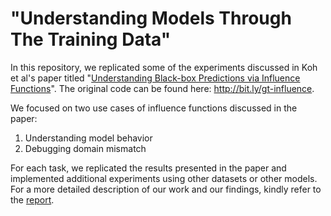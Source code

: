# "Understanding Models Through The Training Data"

In this repository, we replicated some of the experiments discussed in Koh et al's paper titled "[Understanding Black-box Predictions via Influence Functions](https://arxiv.org/abs/1703.04730)". The original code can be found here: http://bit.ly/gt-influence.

We focused on two use cases of influence functions discussed in the paper:
1. Understanding model behavior
2. Debugging domain mismatch

For each task, we replicated the results presented in the paper and implemented additional experiments using other datasets or other models. For a more detailed description of our work and our findings, kindly refer to the [report]().

